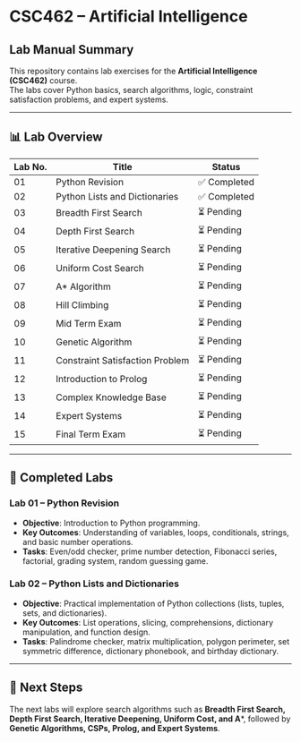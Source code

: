 # CSC462 – Artificial Intelligence
## Lab Manual Summary

This repository contains lab exercises for the **Artificial Intelligence (CSC462)** course.  
The labs cover Python basics, search algorithms, logic, constraint satisfaction problems, and expert systems.  

---

## 📊 Lab Overview

| Lab No. | Title                                | Status       |
|---------|--------------------------------------|--------------|
| 01      | Python Revision                      | ✅ Completed |
| 02      | Python Lists and Dictionaries        | ✅ Completed |
| 03      | Breadth First Search                 | ⏳ Pending   |
| 04      | Depth First Search                   | ⏳ Pending   |
| 05      | Iterative Deepening Search           | ⏳ Pending   |
| 06      | Uniform Cost Search                  | ⏳ Pending   |
| 07      | A* Algorithm                         | ⏳ Pending   |
| 08      | Hill Climbing                        | ⏳ Pending   |
| 09      | Mid Term Exam                        | ⏳ Pending   |
| 10      | Genetic Algorithm                    | ⏳ Pending   |
| 11      | Constraint Satisfaction Problem      | ⏳ Pending   |
| 12      | Introduction to Prolog               | ⏳ Pending   |
| 13      | Complex Knowledge Base               | ⏳ Pending   |
| 14      | Expert Systems                       | ⏳ Pending   |
| 15      | Final Term Exam                      | ⏳ Pending   |

---

## 📌 Completed Labs

### Lab 01 – Python Revision
- **Objective**: Introduction to Python programming.  
- **Key Outcomes**: Understanding of variables, loops, conditionals, strings, and basic number operations.  
- **Tasks**: Even/odd checker, prime number detection, Fibonacci series, factorial, grading system, random guessing game.  

### Lab 02 – Python Lists and Dictionaries
- **Objective**: Practical implementation of Python collections (lists, tuples, sets, and dictionaries).  
- **Key Outcomes**: List operations, slicing, comprehensions, dictionary manipulation, and function design.  
- **Tasks**: Palindrome checker, matrix multiplication, polygon perimeter, set symmetric difference, dictionary phonebook, and birthday dictionary.  

---

## 🚀 Next Steps
The next labs will explore search algorithms such as **Breadth First Search, Depth First Search, Iterative Deepening, Uniform Cost, and A***, followed by **Genetic Algorithms, CSPs, Prolog, and Expert Systems**.

